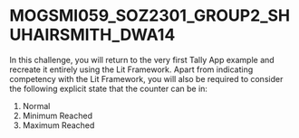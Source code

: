 # MOGSMI059_SOZ2301_GROUP2_SHUHAIRSMITH_DWA14
In this challenge, you will return to the very first Tally App example and recreate it entirely using the Lit Framework. Apart from indicating competency with the Lit Framework, you will also be required to consider the following explicit state that the counter can be in:

1. Normal
2. Minimum Reached
3. Maximum Reached
